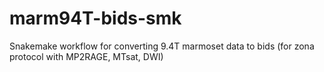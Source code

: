 # marm94T-bids-smk
Snakemake workflow for converting 9.4T marmoset data to bids (for zona protocol with MP2RAGE, MTsat, DWI)
